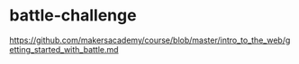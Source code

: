 # battle-challenge

https://github.com/makersacademy/course/blob/master/intro_to_the_web/getting_started_with_battle.md
